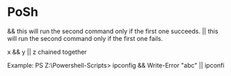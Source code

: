 # PoSh

&& this will run the second command only if the first one succeeds.
|| this will run the second command only if the first one fails.

x && y || z chained together

Example:
PS Z:\Powershell-Scripts> ipconfig && Write-Error "abc" || ipconfi
